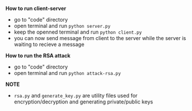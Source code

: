 **How to run client-server**

- go to "code" directory
- open terminal and run `python server.py`
- keep the openned terminal and run `python client.py`
- you can now send message from client to the server while the server is waiting to recieve a message

**How to run the RSA attack**

- go to "code" directory
- open terminal and run `python attack-rsa.py`

**NOTE**

- `rsa.py` and `generate_key.py` are utility files used for encryption/decryption and generating private/public keys
